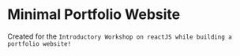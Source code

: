 # Minimal Portfolio Website

Created for the `Introductory Workshop on reactJS while building a portfolio website!`
